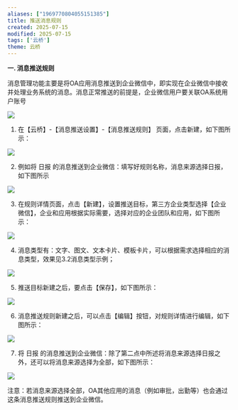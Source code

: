 ```yaml
---
aliases: ["1969770804055151385"]
title: 推送消息规则
created: 2025-07-15
modified: 2025-07-15
tags: ['云桥']
theme: 云桥
---
```


**一. 消息推送规则**

消息管理功能主要是将OA应用消息推送到企业微信中，即实现在企业微信中接收并处理业务系统的消息。消息正常推送的前提是，企业微信用户要关联OA系统用户账号

![](348e318f0476abf4ca17f7016129b597.jpg)

1. 在【云桥】-【消息推送设置】-【消息推送规则】 页面，点击新建，如下图所示：

![](977d0830ac4a7c087dfe26b9ad585dbb.jpg)

2. 例如将 日报 的消息推送到企业微信：填写好规则名称，消息来源选择日报，如下图所示

![](6a6200547e519402ccdcf0c36e01fad0.jpg)

3. 在规则详情页面，点击【新建】，设置推送目标，第三方企业类型选择【企业微信】，企业和应用根据实际需要，选择对应的企业团队和应用，如下图所示：

![](8eafb2ecca60bcb16fe75b987e979d77.jpg)

4. 消息类型有：文字、图文、文本卡片、模板卡片，可以根据需求选择相应的消息类型，效果见3.2消息类型示例；

![](96066861d63d34c3d91751b4ed79ced7.jpg)

5. 推送目标新建之后，要点击【保存】，如下图所示：

![](89f40a15ad5d2df993ec25e8ac24c1c0.jpg)

6. 消息推送规则新建之后，可以点击【编辑】按钮，对规则详情进行编辑，如下图所示：

![](3f663c121f48e984e4fd037c6547fff2.jpg)

7. 将 日报 的消息推送到企业微信：除了第二点中所述将消息来源选择日报之外，还可以将消息来源选择为全部，如下图所示：

![](0750fc56c3108e4e6327c64c5502da63.jpg)

注意：若消息来源选择全部，OA其他应用的消息（例如审批，出勤等）也会通过这条消息推送规则推送到企业微信。